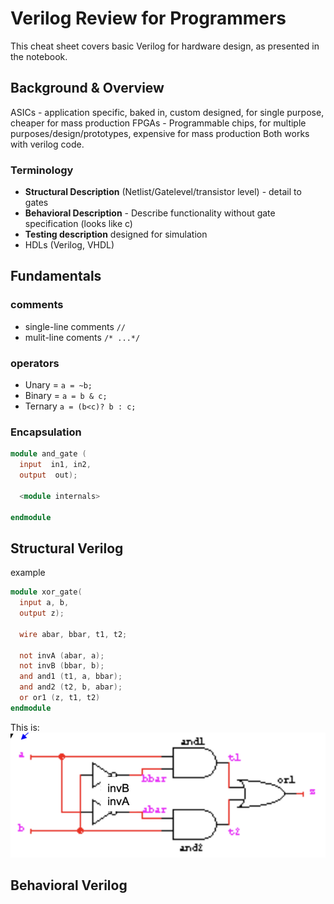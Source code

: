 # Verilog Review for Programmers

This cheat sheet covers basic Verilog for hardware design, as presented in the notebook.

## Background & Overview
ASICs - application specific, baked in, custom designed, for single purpose, cheaper for mass production
FPGAs - Programmable chips, for multiple purposes/design/prototypes, expensive for mass production
Both works with verilog code.
### Terminology
- **Structural Description** (Netlist/Gatelevel/transistor level) - detail to gates
- **Behavioral Description** - Describe functionality without gate specification (looks like c)
- **Testing description** designed for simulation
- HDLs (Verilog, VHDL)

## Fundamentals
### comments
- single-line comments `//`
- mulit-line coments `/* ...*/`
### operators
- Unary = `a = ~b;`
- Binary =  `a = b & c;`
- Ternary `a = (b<c)? b : c;`
### Encapsulation
```verilog
module and_gate (
  input  in1, in2,
  output  out);

  <module internals>

endmodule
```
## Structural Verilog
example
```verilog
module xor_gate(
  input a, b,
  output z);

  wire abar, bbar, t1, t2;

  not invA (abar, a);
  not invB (bbar, b);
  and and1 (t1, a, bbar);
  and and2 (t2, b, abar);
  or or1 (z, t1, t2)
endmodule
```
This is:
![example image](xor-gate-example.png)
## Behavioral Verilog
